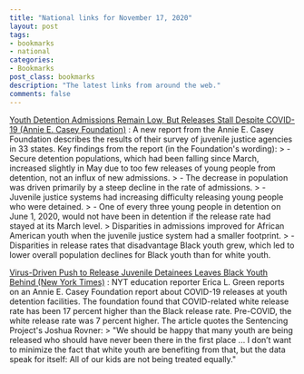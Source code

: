 ```yaml
---
title: "National links for November 17, 2020"
layout: post
tags:
- bookmarks
- national
categories:
- Bookmarks
post_class: bookmarks
description: "The latest links from around the web."
comments: false
---
```


[Youth Detention Admissions Remain Low, But Releases Stall Despite COVID-19 (Annie E. Casey Foundation)](https://www.aecf.org/blog/youth-detention-admissions-remain-low-but-releases-stall-despite-covid-19/)
: A new report from the Annie E. Casey Foundation describes the results of their survey of juvenile justice agencies in 33 states.  Key findings from the report (in the Foundation's wording): > - Secure detention populations, which had been falling since March, increased slightly in May due to too few releases of young people from detention, not an influx of new admissions. > - The decrease in population was driven primarily by a steep decline in the rate of admissions. > - Juvenile justice systems had increasing difficulty releasing young people who were detained. > - One of every three young people in detention on June 1, 2020, would not have been in detention if the release rate had stayed at its March level. > Disparities in admissions improved for African American youth when the juvenile justice system had a smaller footprint. > - Disparities in release rates that disadvantage Black youth grew, which led to lower overall population declines for Black youth than for white youth.

[Virus-Driven Push to Release Juvenile Detainees Leaves Black Youth Behind (New York Times)](https://www.nytimes.com/2020/07/30/us/politics/juvenile-detainees-coronavirus.html)
: NYT education reporter Erica L. Green reports on an Annie E. Casey Foundation report about COVID-19 releases at youth detention facilities. The foundation found that COVID-related white release rate has been 17 percent higher than the Black release rate. Pre-COVID, the white release rate was 7 percent higher. The article quotes the Sentencing Project's Joshua Rovner: > "We should be happy that many youth are being released who should have never been there in the first place ... I don’t want to minimize the fact that white youth are benefiting from that, but the data speak for itself: All of our kids are not being treated equally."

